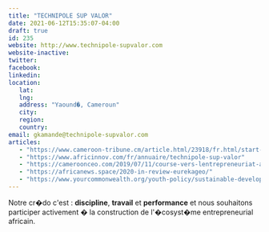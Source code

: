 ```yaml
---
title: "TECHNIPOLE SUP VALOR"
date: 2021-06-12T15:35:07-04:00
draft: true
id: 235
website: http://www.technipole-supvalor.com
website-inactive: 
twitter: 
facebook: 
linkedin: 
location: 
   lat: 
   lng: 
   address: "Yaound�, Cameroun"
   city: 
   region: 
   country: 
email: gkamande@technipole-supvalor.com
articles:
   - "https://www.cameroon-tribune.cm/article.html/23918/fr.html/start-ups-cameroun-israel-main-dans-la-main"
   - "https://www.africinnov.com/fr/annuaire/technipole-sup-valor"
   - "https://cameroonceo.com/2019/07/11/course-vers-lentrepreneuriat-au-cameroun-4-incubateurs-cle-a-decouvrir/"
   - "https://africanews.space/2020-in-review-eurekageo/"
   - "https://www.yourcommonwealth.org/youth-policy/sustainable-development-goals/countdown-on-global-partnership-for-development/"
---
```

Notre cr�do c'est : <b>discipline</b>, <b>travail</b> et <b>performance</b> et nous souhaitons participer activement � la construction de l'�cosyst�me entrepreneurial africain.
